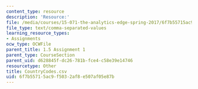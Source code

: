 ```yaml
---
content_type: resource
description: 'Resource:'
file: /media/courses/15-071-the-analytics-edge-spring-2017/6f7b55715ac9f5032af8e507af05e87b_CountryCodes.csv
file_type: text/comma-separated-values
learning_resource_types:
- Assignments
ocw_type: OCWFile
parent_title: 1.5 Assignment 1
parent_type: CourseSection
parent_uid: d628845f-dc26-781b-fce4-c58e39e14746
resourcetype: Other
title: CountryCodes.csv
uid: 6f7b5571-5ac9-f503-2af8-e507af05e87b
---
```

